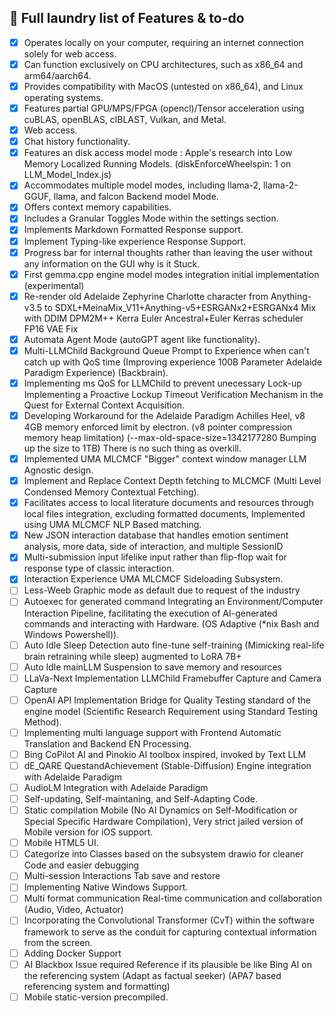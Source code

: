 ## 📃 Full laundry list of Features & to-do
- [x] Operates locally on your computer, requiring an internet connection solely for web access.
- [x] Can function exclusively on CPU architectures, such as x86_64 and arm64/aarch64.
- [x] Provides compatibility with MacOS (untested on x86_64), and Linux operating systems.
- [x] Features partial GPU/MPS/FPGA (opencl)/Tensor acceleration using cuBLAS, openBLAS, clBLAST, Vulkan, and Metal.
- [x] Web access.
- [x] Chat history functionality.
- [X] Features an disk access model mode : Apple's research into Low Memory Localized Running Models. (diskEnforceWheelspin: 1 on LLM_Model_Index.js)
- [x] Accommodates multiple model modes, including llama-2, llama-2-GGUF, llama, and falcon Backend model Mode.
- [x] Offers context memory capabilities.
- [x] Includes a Granular Toggles Mode within the settings section.
- [x] Implements Markdown Formatted Response support.
- [x] Implement Typing-like experience Response Support.
- [x] Progress bar for internal thoughts rather than leaving the user without any information on the GUI why is it Stuck.
- [x] First gemma.cpp engine model modes integration initial implementation (experimental) 
- [x] Re-render old Adelaide Zephyrine Charlotte character from Anything-v3.5 to SDXL+MeinaMix_V11+Anything-v5+ESRGANx2+ESRGANx4 Mix with DDIM DPM2M++ Kerra Euler Ancestral+Euler Kerras scheduler FP16 VAE Fix
- [x] Automata Agent Mode (autoGPT agent like functionality).
- [x] Multi-LLMChild Background Queue Prompt to Experience when can't catch up with QoS time (Improving experience 100B Parameter Adelaide Paradigm Experience) (Backbrain).
- [x] Implementing ms QoS for LLMChild to prevent unecessary Lock-up Implementing a Proactive Lockup Timeout Verification Mechanism in the Quest for External Context Acquisition.
- [x] Developing Workaround for the Adelaide Paradigm Achilles Heel, v8 4GB memory enforced limit by electron. (v8 pointer compression memory heap limitation) (--max-old-space-size=1342177280 Bumping up the size to 1TB) There is no such thing as overkill.
- [x] Implemented UMA MLCMCF "Bigger" context window manager LLM Agnostic design.
- [x] Implement and Replace Context Depth fetching to MLCMCF (Multi Level Condensed Memory Contextual Fetching).
- [x] Facilitates access to local literature documents and resources through local files integration, excluding formatted documents, Implemented using UMA MLCMCF NLP Based matching.
- [x] New JSON interaction database that handles emotion sentiment analysis, more data, side of interaction, and multiple SessionID
- [x] Multi-submission input lifelike input rather than flip-flop wait for response type of classic interaction.
- [x] Interaction Experience UMA MLCMCF Sideloading Subsystem.
- [ ] Less-Weeb Graphic mode as default due to request of the industry
- [ ] Autoexec for generated command Integrating an Environment/Computer Interaction Pipeline, facilitating the execution of AI-generated commands and interacting with Hardware. (OS Adaptive (*nix Bash and Windows Powershell)).
- [ ] Auto Idle Sleep Detection auto fine-tune self-training (Mimicking real-life brain retraining while sleep) augmented to LoRA 7B+
- [ ] Auto Idle mainLLM Suspension to save memory and resources
- [ ] LLaVa-Next Implementation LLMChild Framebuffer Capture and Camera Capture
- [ ] OpenAI API Implementation Bridge for Quality Testing standard of the engine model (Scientific Research Requirement using Standard Testing Method).
- [ ] Implementing multi language support with Frontend Automatic Translation and Backend EN Processing.
- [ ] Bing CoPilot AI and Pinokio AI toolbox inspired, invoked by Text LLM
- [ ] dE_QARE QuestandAchievement (Stable-Diffusion) Engine integration with Adelaide Paradigm
- [ ] AudioLM Integration with Adelaide Paradigm   
- [ ] Self-updating, Self-maintaning, and Self-Adapting Code.
- [ ] Static compilation Mobile (No AI Dynamics on Self-Modification or Special Specific Hardware Compilation), Very strict jailed version of Mobile version for iOS support.
- [ ] Mobile HTML5 UI.
- [ ] Categorize into Classes based on the subsystem drawio for cleaner Code and easier debugging
- [ ] Multi-session Interactions Tab save and restore
- [ ] Implementing Native Windows Support.
- [ ] Multi format communication Real-time communication and collaboration (Audio, Video, Actuator)
- [ ] Incorporating the Convolutional Transformer (CvT) within the software framework to serve as the conduit for capturing contextual information from the screen.
- [ ] Adding Docker Support
- [ ] AI Blackbox Issue required Reference if its plausible be like Bing AI on the referencing system (Adapt as factual seeker) (APA7 based referencing system and formatting)
- [ ] Mobile static-version precompiled.
